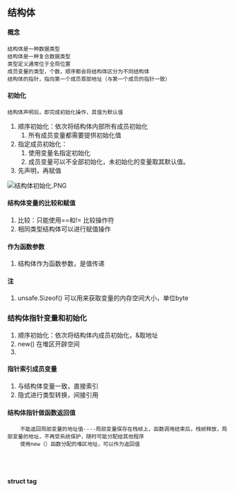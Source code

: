 ## 结构体
#### 概念
    结构体是一种数据类型
    结构体是一种复合数据类型
    类型定义通常位于全局位置
    成员变量的类型，个数，顺序都会将结构体区分为不同结构体
    结构体的指针，指向第一个成员首部地址（与第一个成员的指针一致）

#### 初始化
	结构体声明后，即完成初始化操作，其值为默认值

1. 顺序初始化：依次将结构体内部所有成员初始化
	1. 所有成员变量都需要提供初始化值
2. 指定成员初始化：
	1. 使用变量名指定初始化
	2. 成员变量可以不全部初始化，未初始化的变量取其默认值。
3. 先声明，再赋值

![结构体初始化.PNG](H:\go\markdown\basic\image\结构体初始化.PNG)


#### 结构体变量的比较和赋值
1. 比较：只能使用==和!= 比较操作符
2. 相同类型结构体可以进行赋值操作

#### 作为函数参数 
1. 结构体作为函数参数，是值传递

#### 注
1. unsafe.Sizeof()   可以用来获取变量的内存空间大小，单位byte

### 结构体指针变量和初始化
1. 顺序初始化：依次将结构体内成员初始化，&取地址
2. new()  在堆区开辟空间
3. 

#### 指针索引成员变量
1. 与结构体变量一致，直接索引
2. 隐式进行类型转换，间接引用

#### 结构体指针做函数返回值
		不能返回局部变量的地址值----局部变量保存在栈帧上，函数调用结束后，栈帧释放，局部变量的地址，不再受系统保护，随时可能分配给其他程序
	    使用new（）函数分配的堆区地址，可以作为返回值


​        
​        
#### struct tag


